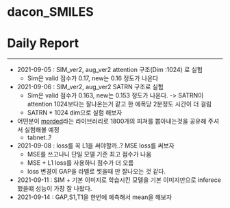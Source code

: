 # dacon_SMILES

# Daily Report
---
* 2021-09-05 : SIM_ver2, aug_ver2 attention 구조(Dim :1024) 로 실험
   * Sim은 valid 점수가 0.17, new는 0.16 정도가 나온다
* 2021-09-06 : SIM_ver2, aug_ver2 SATRN  구조로 실험
   * Sim은 valid 점수가 0.163, new는 0.153 정도가 나온다. -> SATRN이 attention 1024보다는 잘나온는거 같고 한 에폭당 2분정도 시간이 더 걸림
   * SATRN * 1024 dim으로 실험 해보자
* 어떤분이 [morded](https://pypi.org/project/mordred/)라는 라이브러리로 1800개의 피쳐를 뽑아내는것을 공유해 주셔서 실험해볼 예정
   * tabnet..?
* 2021-09-08 : loss를 꼭 L1을 써야할까..? MSE loss를 써보자
   * MSE를 쓰고나니 단일 모델 기준 최고 점수가 나옴
   * MSE + L1 loss를 사용하니 점수가 더 오름
   * loss 변경이 GAP을 라벨로 썻을때 만 잘나오는 것 같다.
* 2021-09-11 : SIM + 기본 이미지로 학습시킨 모델을 기본 이미지만으로 inferece했을떄 성능이 가장 잘 나왔다.
* 2021-09-14 : GAP,S1,T1을 한번에 예측해서 mean을 해보자
